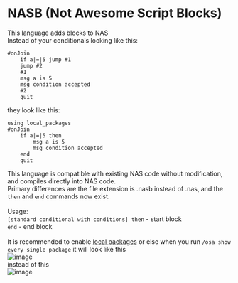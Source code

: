 # NASB (Not Awesome Script Blocks)
This language adds blocks to NAS\
Instead of your conditionals looking like this:
```
#onJoin
    if a|=|5 jump #1
    jump #2
    #1
    msg a is 5
    msg condition accepted
    #2
    quit
```
they look like this:
```
using local_packages
#onJoin
    if a|=|5 then
        msg a is 5
        msg condition accepted
    end
    quit
```
This language is compatible with existing NAS code without modification, and compiles directly into NAS code.\
Primary differences are the file extension is .nasb instead of .nas, and the `then` and `end` commands now exist.\
\
Usage:\
`[standard conditional with conditions] then` - start block\
`end` - end block\
\
It is recommended to enable [local packages](https://notawesome.cc/docs/nas/documentation.nas#:~:text=using%20local_packages%0A)
or else when you run `/osa show every single package` it will look like this\
![image](https://github.com/user-attachments/assets/ac798989-fb83-4ae4-a7f0-655684a6aeaa)\
instead of this\
![image](https://github.com/user-attachments/assets/41d0ae2c-12b0-4c45-8b6a-7fb0611a7fdb)




